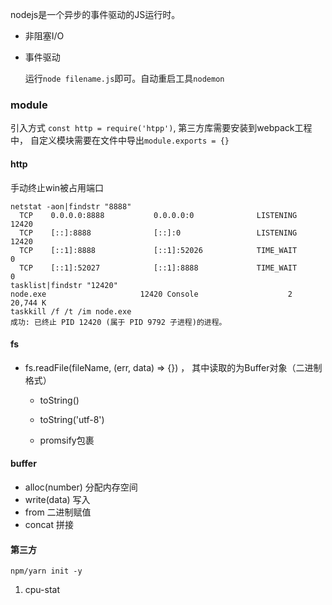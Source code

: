 nodejs是一个异步的事件驱动的JS运行时。

- 非阻塞I/O

- 事件驱动

  运行`node filename.js`即可。自动重启工具`nodemon`

### module

引入方式 `const http = require('htpp')`, 第三方库需要安装到webpack工程中， 自定义模块需要在文件中导出`module.exports = {}`

####  http

手动终止win被占用端口

```
netstat -aon|findstr "8888"
  TCP    0.0.0.0:8888           0.0.0.0:0              LISTENING       12420
  TCP    [::]:8888              [::]:0                 LISTENING       12420
  TCP    [::1]:8888             [::1]:52026            TIME_WAIT       0
  TCP    [::1]:52027            [::1]:8888             TIME_WAIT       0
tasklist|findstr "12420"
node.exe                     12420 Console                    2     20,744 K
taskkill /f /t /im node.exe
成功: 已终止 PID 12420 (属于 PID 9792 子进程)的进程。
```

#### fs

- fs.readFile(fileName, (err, data) => {})  ， 其中读取的为Buffer对象（二进制格式） 

  - toString()

  - toString('utf-8')
  - promsify包裹

#### buffer

- alloc(number) 分配内存空间
- write(data) 写入
- from 二进制赋值
- concat 拼接

#### 第三方

`npm/yarn init -y`

1. cpu-stat